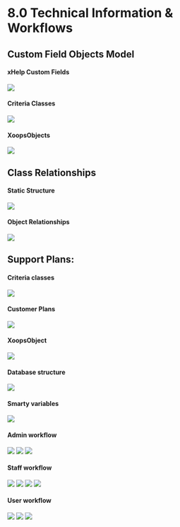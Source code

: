 # 8.0 Technical Information & Workflows


## Custom Field Objects Model

#### xHelp Custom Fields

![](../assets/CustomFields.png)

#### Criteria Classes

![](../assets/CustomFields_Criteria.png)

#### XoopsObjects

![](../assets/XoopsObject.png)



## Class Relationships

#### Static Structure
![](../assets/ClassStaticStructure.png)

#### Object Relationships
![](../assets/ObjectRelationships.png)


## Support Plans:

#### Criteria classes

![](../assets/SupportPlans_Criteria.png)

#### Customer Plans
![](../assets/SupportPlans_CustomerPlans.png)

#### XoopsObject
![](../assets/SupportPlans_XoopsObject.png)


#### Database structure
![](../assets/DB_structure.png)

#### Smarty variables
![](../assets/SmartyVariables.png)



#### Admin workflow

![](../assets/flow_adminManagement.png)
![](../assets/flow_adminPreferences.png)
![](../assets/flow_adminViewTickets.png)

#### Staff workflow

![](../assets/flow_staffLogTicket.png)
![](../assets/flow_staffMyProfile.png)
![](../assets/flow_staffOverallWorkflow.png)
![](../assets/flow_staffResolvedTickets.png)

#### User workflow

![](../assets/flow_logTickets.png)
![](../assets/flow_resolvedTickets.png)
![](../assets/flow_unresolvedTickets.png)
